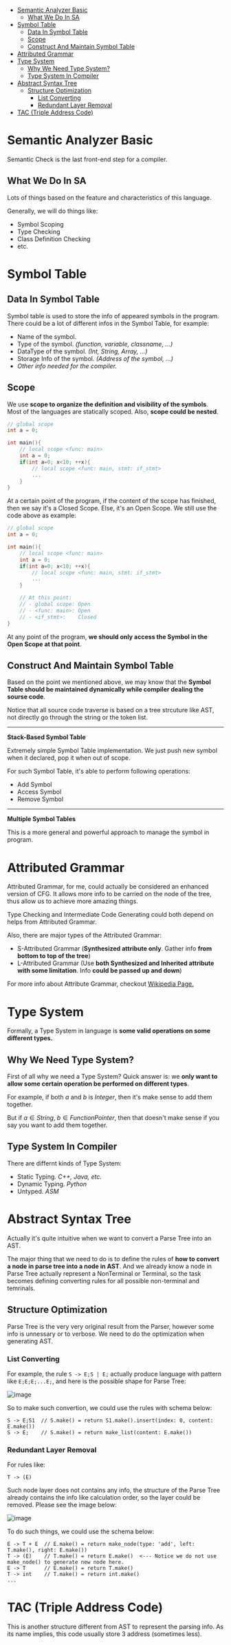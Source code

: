- [Semantic Analyzer Basic](#semantic-analyzer-basic)
  - [What We Do In SA](#what-we-do-in-sa)
- [Symbol Table](#symbol-table)
  - [Data In Symbol Table](#data-in-symbol-table)
  - [Scope](#scope)
  - [Construct And Maintain Symbol Table](#construct-and-maintain-symbol-table)
- [Attributed Grammar](#attributed-grammar)
- [Type System](#type-system)
  - [Why We Need Type System?](#why-we-need-type-system)
  - [Type System In Compiler](#type-system-in-compiler)
- [Abstract Syntax Tree](#abstract-syntax-tree)
  - [Structure Optimization](#structure-optimization)
    - [List Converting](#list-converting)
    - [Redundant Layer Removal](#redundant-layer-removal)
- [TAC (Triple Address Code)](#tac-triple-address-code)



# Semantic Analyzer Basic

Semantic Check is the last front-end step for a compiler.

## What We Do In SA

Lots of things based on the feature and characteristics of this language.

Generally, we will do things like:

- Symbol Scoping
- Type Checking
- Class Definition Checking
- etc.

# Symbol Table

## Data In Symbol Table

Symbol table is used to store the info of appeared symbols in the program. There could be a lot of different infos in the Symbol Table, for example:

- Name of the symbol.
- Type of the symbol. *(function, variable, classname, ...)*
- DataType of the symbol. *(Int, String, Array, ...)*
- Storage Info of the symbol. *(Address of the symbol, ...)*
- *Other info needed for the compiler.*

## Scope

We use **scope to organize the definition and visibility of the symbols**. Most of the languages are statically scoped. Also, **scope could be nested**.

```cpp
// global scope
int a = 0;

int main(){
    // local scope <func: main>
    int a = 0;
    if(int a=0; x<10; ++x){
        // local scope <func: main, stmt: if_stmt>
        ...
    }
}
```

At a certain point of the program, if the content of the scope has finished, then we say it's a Closed Scope. Else, it's an Open Scope. We still use the code above as example:

```cpp
// global scope
int a = 0;

int main(){
    // local scope <func: main>
    int a = 0;
    if(int a=0; x<10; ++x){
        // local scope <func: main, stmt: if_stmt>
        ...
    }

    // At this point:
    // - global scope: Open
    // - <func: main>: Open
    // - <if_stmt>:    Closed
}
```

At any point of the program, **we should only access the Symbol in the Open Scope at that point**.

## Construct And Maintain Symbol Table

Based on the point we mentioned above, we may know that the **Symbol Table should be maintained dynamically while compiler dealing the sourse code**.

Notice that all source code traverse is based on a tree strcuture like AST, not directly go through the string or the token list.

-----

**Stack-Based Symbol Table**

Extremely simple Symbol Table implementation. We just push new symbol when it declared, pop it when out of scope.

For such Symbol Table, it's able to perform following operations:

- Add Symbol
- Access Symbol
- Remove Symbol

-----

**Multiple Symbol Tables**

This is a more general and powerful approach to manage the symbol in program.

# Attributed Grammar

Attributed Grammar, for me, could actually be considered an enhanced version of CFG. It allows more info to be carried on the node of the tree, thus allow us to achieve more amazing things.

Type Checking and Intermediate Code Generating could both depend on helps from Attributed Grammar.

Also, there are major types of the Attributed Grammar:

- S-Attributed Grammar (**Synthesized attribute only**. Gather info **from bottom to top of the tree**)
- L-Attributed Grammar (Use **both Synthesized and Inherited attribute with some limitation**. Info **could be passed up and down**)

For more info about Attribute Grammar, checkout [Wikipedia Page.](https://en.wikipedia.org/wiki/Attribute_grammar)

# Type System

Formally, a Type System in language is **some valid operations on some different types.**

## Why We Need Type System?

First of all why we need a Type System? Quick answer is: we **only want to allow some certain operation be performed on different types**.

For example, if both $a$ and $b$ is $Integer$, then it's make sense to add them together.

But if $a \in String$, $b \in FunctionPointer$, then that doesn't make sense if you say you want to add them together.

## Type System In Compiler

There are differnt kinds of Type System:

- Static Typing. _C++, Java, etc._
- Dynamic Typing. _Python_
- Untyped. _ASM_

# Abstract Syntax Tree

Actually it's quite intuitive when we want to convert a Parse Tree into an AST. 

The major thing that we need to do is to define the rules of **how to convert a node in parse tree into a node in AST**. And we already know a node in Parse Tree actually represent a NonTerminal or Terminal, so the task becomes defining converting rules for all possible non-terminal and temrinals.

## Structure Optimization

Parse Tree is the very very original result from the Parser, however some info is unnessary or to verbose. We need to do the optimization when generating AST.

### List Converting

For example, the rule `S -> E;S | E;` actually produce language with pattern like `E;E;E;...E;`, and here is the possible shape for Parse Tree:

![image](https://github.com/user-attachments/assets/a6e78ad7-eb92-4715-872b-50c979d1eee3)

So to make such convertion, we could use the rules with schema below:

```
S -> E;S1  // S.make() = return S1.make().insert(index: 0, content: E.make())
S -> E;    // S.make() = return make_list(content: E.make())
```

### Redundant Layer Removal

For rules like:

```
T -> (E)
```

Such node layer does not contains any info, the structure of the Parse Tree already contains the info like calculation order, so the layer could be removed. Please see the image below:

![image](https://github.com/user-attachments/assets/0934a9d4-3eb0-438d-a5b8-e2079bba5ed7)

To do such things, we could use the schema below:

```
E -> T + E  // E.make() = return make_node(type: 'add', left: T.make(), right: E.make())
T -> (E)    // T.make() = return E.make()  <--- Notice we do not use make_node() to generate new node here.
E -> T      // E.make() = return T.make()
T -> int    // T.make() = return int.make()
...
```

# TAC (Triple Address Code)

This is another structure different from AST to represent the parsing info. As its name implies, this code usually store 3 address (sometimes less).